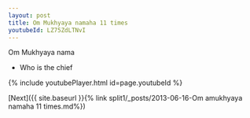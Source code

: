 ```yaml
---
layout: post
title: Om Mukhyaya namaha 11 times
youtubeId: LZ75ZdLTNvI
---
```

 
 
Om Mukhyaya nama 
 
 -  Who is the chief 
 
  
 
  
 
 
 
 
 
 


{% include youtubePlayer.html id=page.youtubeId %}
 
[Next]({{ site.baseurl }}{% link  split1/_posts/2013-06-16-Om amukhyaya namaha 11 times.md%})
 
